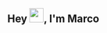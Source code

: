 ## Hey <img src="https://github.com/TheDudeThatCode/TheDudeThatCode/blob/master/Assets/Hi.gif" width="29px">, I'm Marco
<!--
<br />

### About Me 🚀
![Marco's github stats](https://github-readme-stats.vercel.app/api?username=imabo&show_icons=true&hide_border=true)&nbsp;&nbsp;
![Marco's Language stats](https://github-readme-stats-eight-theta.vercel.app/api/top-langs/?username=imabo&layout=compact&langs_count=8&hide_border=true)
<br />

![visitors](https://visitor-badge.laobi.icu/badge?page_id=imabo.imabo)
